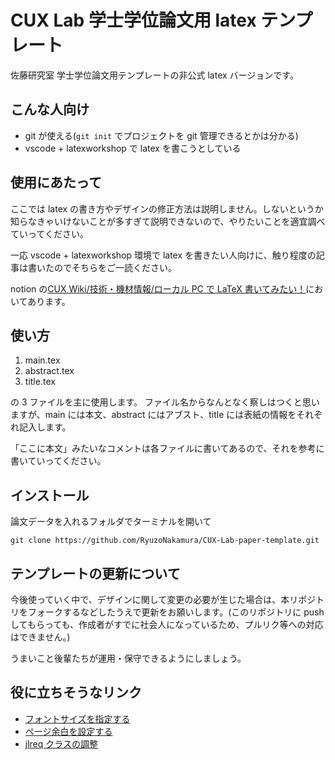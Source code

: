 # CUX Lab 学士学位論文用 latex テンプレート

佐藤研究室 学士学位論文用テンプレートの非公式 latex バージョンです。

## こんな人向け

- git が使える(`git init` でプロジェクトを git 管理できるとかは分かる)
- vscode + latexworkshop で latex を書こうとしている

## 使用にあたって

ここでは latex の書き方やデザインの修正方法は説明しません。しないというか知らなきゃいけないことが多すぎて説明できないので、やりたいことを適宜調べていってください。

一応 vscode + latexworkshop 環境で latex を書きたい人向けに、触り程度の記事は書いたのでそちらをご一読ください。

notion の[CUX Wiki/技術・機材情報/ローカル PC で LaTeX 書いてみたい！](https://www.notion.so/cuxlab/PC-LaTeX-aad9c79ff043471e847d4ea93e7b4d1f?pvs=4)においてあります。

## 使い方

1. main.tex
2. abstract.tex
3. title.tex

の 3 ファイルを主に使用します。
ファイル名からなんとなく察しはつくと思いますが、main には本文、abstract にはアブスト、title には表紙の情報をそれぞれ記入します。

「ここに本文」みたいなコメントは各ファイルに書いてあるので、それを参考に書いていってください。

## インストール

論文データを入れるフォルダでターミナルを開いて

```
git clone https://github.com/RyuzoNakamura/CUX-Lab-paper-template.git
```

## テンプレートの更新について

今後使っていく中で、デザインに関して変更の必要が生じた場合は、本リポジトリをフォークするなどしたうえで更新をお願いします。(このリポジトリに push してもらっても、作成者がすでに社会人になっているため、プルリク等への対応はできません。)

うまいこと後輩たちが運用・保守できるようにしましょう。

## 役に立ちそうなリンク

- [フォントサイズを指定する](https://mathlandscape.com/latex-size/)
- [ページ余白を設定する](https://mathlandscape.com/latex-margin/)
- [jlreq クラスの調整](https://scrapbox.io/issac-37765679/%E2%9C%85jlreq%E3%82%AF%E3%83%A9%E3%82%B9%E3%81%A7%E3%81%AE%E5%85%A8%E4%BD%93%E3%81%AEfontsize%E3%82%92%E5%A4%89%E6%9B%B4%E3%81%97%E3%81%9F%E3%81%84)
